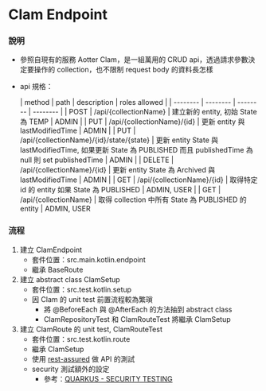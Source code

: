# Clam Endpoint
### 說明
* 參照自現有的服務 Aotter Clam，是一組萬用的 CRUD api，透過請求參數決定要操作的 collection，也不限制 request body 的資料長怎樣
* api 規格：

  | method | path | description |  roles allowed |
      | -------- | -------- | -------- | -------- |
  | POST     | /api/{collectionName}     | 建立新的 entity, 初始 State 為 TEMP    | ADMIN |
  | PUT     | /api/{collectionName}/{id}     | 更新 entity 與 lastModifiedTime   | ADMIN |
  | PUT     | /api/{collectionName}/{id}/state/{state}     | 更新 entity State 與 lastModifiedTime, 如果更新 State 為 PUBLISHED 而且 publishedTime 為 null 則 set publishedTime  | ADMIN |
  | DELETE     | /api/{collectionName}/{id}     | 更新 entity State 為 Archived 與 lastModifiedTime    | ADMIN |
  | GET     | /api/{collectionName}/{id}     | 取得特定 id 的 entity 如果 State 為 PUBLISHED   | ADMIN, USER |
  | GET     | /api/{collectionName}     | 取得 collection 中所有 State 為 PUBLISHED 的 entity   | ADMIN, USER

### 流程
1. 建立 ClamEndpoint
    * 套件位置：src.main.kotlin.endpoint
    * 繼承 BaseRoute
2. 建立 abstract class ClamSetup
    * 套件位置：src.test.kotlin.setup
    * 因 Clam 的 unit test 前置流程較為繁瑣
        * 將 @BeforeEach 與 @AfterEach 的方法抽到 abstract class
        * ClamRepositoryTest 和 ClamRouteTest 將繼承 ClamSetup
2. 建立 ClamRoute 的 unit test, ClamRouteTest
    * 套件位置：src.test.kotlin.route
    * 繼承 ClamSetup
    * 使用 [rest-assured](https://github.com/rest-assured/rest-assured/wiki/GettingStarted) 做 API 的測試
    * security 測試額外的設定
        * 參考：[QUARKUS - SECURITY TESTING](https://quarkus.io/guides/security-testing)
